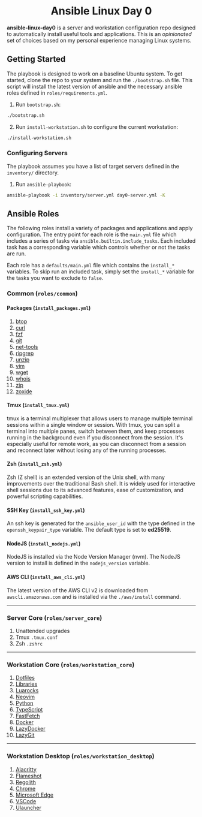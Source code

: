 <div align="center">
    <h1>Ansible Linux Day 0</h1>
</div>

**ansible-linux-day0** is a server and workstation configuration repo designed 
to automatically install useful tools and applications. This is an
_opinionated_ set of choices based on my personal experience managing Linux 
systems.

## Getting Started

The playbook is designed to work on a baseline Ubuntu system. To get started, 
clone the repo to your system and run the `./bootstrap.sh` file. This script 
will install the latest version of ansible and the necessary ansible roles
defined in `roles/requirements.yml`.

1. Run `bootstrap.sh`:

```bash
./bootstrap.sh
```

2. Run `install-workstation.sh` to configure the current workstation:

```bash
./install-workstation.sh
```

### Configuring Servers

The playbook assumes you have a list of target servers defined in the 
`inventory/` directory.

1. Run `ansible-playbook`:

```bash
ansible-playbook -i inventory/server.yml day0-server.yml -K
```

## Ansible Roles

The following roles install a variety of packages and applications and apply 
configuration. The entry point for each role is the `main.yml` file which
includes a series of tasks via `ansible.builtin.include_tasks`. Each included
task has a corresponding variable which controls whether or not the tasks are
run.

Each role has a `defaults/main.yml` file which contains the `install_*`
variables. To skip run an included task, simply set the `install_*` variable
for the tasks you want to exclude to `false`.

### Common (`roles/common`)

#### Packages (`install_packages.yml`)

1. [btop](#btop)
2. [curl](#curl)
3. [fzf](#fzf)
4. [git](#git)
5. [net-tools](#net-tools)
6. [ripgrep](#ripgrep)
7. [unzip](#unzip)
8. [vim](#vim)
9. [wget](#wget)
10. [whois](#whois)
11. [zip](#zip)
12. [zoxide](#zoxide)

#### Tmux (`install_tmux.yml`)

tmux is a terminal multiplexer that allows users to manage multiple terminal sessions within a single window or session. With tmux, you can split a terminal into multiple panes, switch between them, and keep processes running in the background even if you disconnect from the session. It's especially useful for remote work, as you can disconnect from a session and reconnect later without losing any of the running processes.

#### Zsh (`install_zsh.yml`)

Zsh (Z shell) is an extended version of the Unix shell, with many improvements over the traditional Bash shell. It is widely used for interactive shell sessions due to its advanced features, ease of customization, and powerful scripting capabilities.

#### SSH Key (`install_ssh_key.yml`)

An ssh key is generated for the `ansible_user_id` with the type defined in the
`openssh_keypair_type` variable. The default type is set to **ed25519**.

#### NodeJS (`install_nodejs.yml`)

NodeJS is installed via the Node Version Manager (nvm). The NodeJS version to 
install is defined in the `nodejs_version` variable.

#### AWS CLI (`install_aws_cli.yml`)

The latest version of the AWS CLI v2 is downloaded from `awscli.amazonaws.com`
and is installed via the `./aws/install` command.

---

### Server Core (`roles/server_core`)

1. Unattended upgrades
2. Tmux `.tmux.conf`
3. Zsh `.zshrc`

---

### Workstation Core (`roles/workstation_core`)

1. [Dotfiles](#dotfiles)
2. [Libraries](#libraries)
3. [Luarocks](#luarocks)
4. [Neovim](#neovim)
5. [Python](#python)
6. [TypeScript](#typescript)
7. [FastFetch](#fastfetch)
8. [Docker](#docker)
9. [LazyDocker](#lazydocker)
10. [LazyGit](#lazygit)

---

### Workstation Desktop (`roles/workstation_desktop`)

1. [Alacritty](#alacritty)
2. [Flameshot](#flameshot)
3. [Regolith](#regolith)
4. [Chrome](#chrome)
5. [Microsoft Edge](#microsoft-edge)
6. [VSCode](#vscode)
7. [Ulauncher](#ulauncher)

